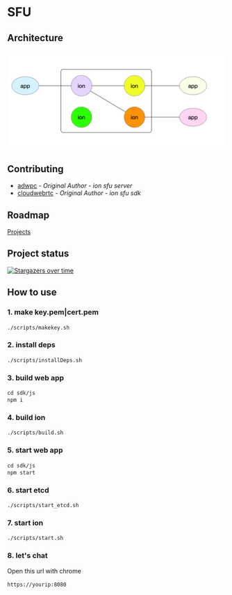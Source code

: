 # SFU

## Architecture

![arch](arch.png)

## Contributing
* [adwpc](https://github.com/adwpc) - *Original Author - ion sfu server*
* [cloudwebrtc](https://github.com/cloudwebrtc) - *Original Author - ion sfu sdk*

## Roadmap

[Projects](https://github.com/pion/ion/projects/1)

## Project status
[![Stargazers over time](https://starchart.cc/pion/ion.svg)](https://starchart.cc/pion/ion)

## How to use
### 1. make key.pem|cert.pem
```
./scripts/makekey.sh
```
### 2. install deps
```
./scripts/installDeps.sh
```
### 3. build web app
```
cd sdk/js
npm i
```
### 4. build ion
```
./scripts/build.sh
```
### 5. start web app
```
cd sdk/js
npm start
```
### 6. start etcd
```
./scripts/start_etcd.sh
```
### 7. start ion
```
./scripts/start.sh
```
### 8. let's chat
Open this url with chrome

```
https://yourip:8080
```


